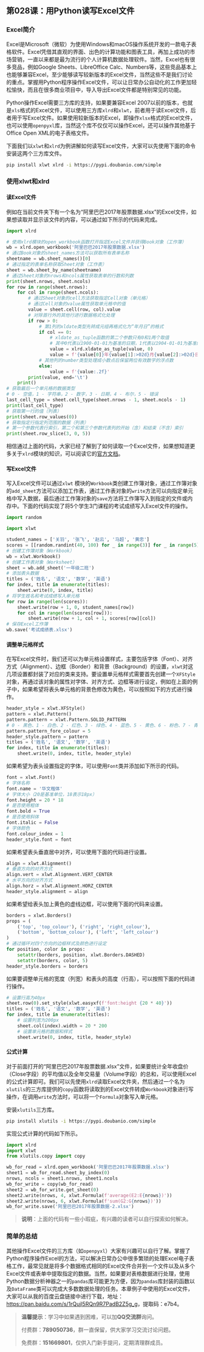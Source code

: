 ## 第028课：用Python读写Excel文件

### Excel简介

Excel是Microsoft（微软）为使用Windows和macOS操作系统开发的一款电子表格软件。Excel凭借其直观的界面、出色的计算功能和图表工具，再加上成功的市场营销，一直以来都是最为流行的个人计算机数据处理软件。当然，Excel也有很多竞品，例如Google Sheets、LibreOffice Calc、Numbers等，这些竞品基本上也能够兼容Excel，至少能够读写较新版本的Excel文件，当然这些不是我们讨论的重点。掌握用Python程序操作Excel文件，可以让日常办公自动化的工作更加轻松愉快，而且在很多商业项目中，导入导出Excel文件都是特别常见的功能。

Python操作Excel需要三方库的支持，如果要兼容Excel 2007以前的版本，也就是`xls`格式的Excel文件，可以使用三方库`xlrd`和`xlwt`，前者用于读Excel文件，后者用于写Excel文件。如果使用较新版本的Excel，即操作`xlsx`格式的Excel文件，也可以使用`openpyxl`库，当然这个库不仅仅可以操作Excel，还可以操作其他基于Office Open XML的电子表格文件。

下面我们以`xlwt`和`xlrd`为例讲解如何读写Excel文件，大家可以先使用下面的命令安装这两个三方库文件。

```Bash
pip install xlwt xlrd -i https://pypi.doubanio.com/simple
```

### 使用xlwt和xlrd

#### 读Excel文件

例如在当前文件夹下有一个名为“阿里巴巴2017年股票数据.xlsx”的Excel文件，如果想读取并显示该文件的内容，可以通过如下所示的代码来完成。

```Python
import xlrd

# 使用xlrd模块的open_workbook函数打开指定Excel文件并获得Book对象（工作簿）
wb = xlrd.open_workbook('阿里巴巴2017年股票数据.xlsx')
# 通过Book对象的sheet_names方法可以获取所有表单名称
sheetname = wb.sheet_names()[0]
# 通过指定的表单名称获取Sheet对象（工作表）
sheet = wb.sheet_by_name(sheetname)
# 通过Sheet对象的nrows和ncols属性获取表单的行数和列数
print(sheet.nrows, sheet.ncols)
for row in range(sheet.nrows):
    for col in range(sheet.ncols):
        # 通过Sheet对象的cell方法获取指定Cell对象（单元格）
        # 通过Cell对象的value属性获取单元格中的值
        value = sheet.cell(row, col).value
        # 对除首行外的其他行进行数据格式化处理
        if row > 0:
            # 第1列的xldate类型先转成元组再格式化为“年月日”的格式
            if col == 0:
                # xldate_as_tuple函数的第二个参数只有0和1两个取值
                # 其中0代表以1900-01-01为基准的日期，1代表以1904-01-01为基准的日期
                value = xlrd.xldate_as_tuple(value, 0)
                value = f'{value[0]}年{value[1]:>02d}月{value[2]:>02d}日'
            # 其他列的number类型处理成小数点后保留两位有效数字的浮点数
            else:
                value = f'{value:.2f}'
        print(value, end='\t')
    print()
# 获取最后一个单元格的数据类型
# 0 - 空值，1 - 字符串，2 - 数字，3 - 日期，4 - 布尔，5 - 错误
last_cell_type = sheet.cell_type(sheet.nrows - 1, sheet.ncols - 1)
print(last_cell_type)
# 获取第一行的值（列表）
print(sheet.row_values(0))
# 获取指定行指定列范围的数据（列表）
# 第一个参数代表行索引，第二个和第三个参数代表列的开始（含）和结束（不含）索引
print(sheet.row_slice(3, 0, 5))
```

相信通过上面的代码，大家已经了解到了如何读取一个Excel文件，如果想知道更多关于`xlrd`模块的知识，可以阅读它的[官方文档](https://xlrd.readthedocs.io/en/latest/)。

#### 写Excel文件

写入Excel文件可以通过`xlwt` 模块的`Workbook`类创建工作簿对象，通过工作簿对象的`add_sheet`方法可以添加工作表，通过工作表对象的`write`方法可以向指定单元格中写入数据，最后通过工作簿对象的`save`方法将工作簿写入到指定的文件或内存中。下面的代码实现了将5个学生3门课程的考试成绩写入Excel文件的操作。

```Python
import random

import xlwt

student_names = ['关羽', '张飞', '赵云', '马超', '黄忠']
scores = [[random.randint(40, 100) for _ in range(3)] for _ in range(5)]
# 创建工作簿对象（Workbook）
wb = xlwt.Workbook()
# 创建工作表对象（Worksheet）
sheet = wb.add_sheet('一年级二班')
# 添加表头数据
titles = ('姓名', '语文', '数学', '英语')
for index, title in enumerate(titles):
    sheet.write(0, index, title)
# 将学生姓名和考试成绩写入单元格
for row in range(len(scores)):
    sheet.write(row + 1, 0, student_names[row])
    for col in range(len(scores[row])):
        sheet.write(row + 1, col + 1, scores[row][col])
# 保存Excel工作簿
wb.save('考试成绩表.xlsx')
```

#### 调整单元格样式

在写Excel文件时，我们还可以为单元格设置样式，主要包括字体（Font）、对齐方式（Alignment）、边框（Border）和背景（Background）的设置，`xlwt`对这几项设置都封装了对应的类来支持。要设置单元格样式需要首先创建一个`XFStyle`对象，再通过该对象的属性对字体、对齐方式、边框等进行设定，例如在上面的例子中，如果希望将表头单元格的背景色修改为黄色，可以按照如下的方式进行操作。

```Python
header_style = xlwt.XFStyle()
pattern = xlwt.Pattern()
pattern.pattern = xlwt.Pattern.SOLID_PATTERN
# 0 - 黑色、1 - 白色、2 - 红色、3 - 绿色、4 - 蓝色、5 - 黄色、6 - 粉色、7 - 青色、
pattern.pattern_fore_colour = 5
header_style.pattern = pattern
titles = ('姓名', '语文', '数学', '英语')
for index, title in enumerate(titles):
    sheet.write(0, index, title, header_style)
```

如果希望为表头设置指定的字体，可以使用`Font`类并添加如下所示的代码。

```Python
font = xlwt.Font()
# 字体名称
font.name = '华文楷体'
# 字体大小（20是基准单位，18表示18px）
font.height = 20 * 18
# 是否使用粗体
font.bold = True
# 是否使用斜体
font.italic = False
# 字体颜色
font.colour_index = 1
header_style.font = font
```

如果希望表头垂直居中对齐，可以使用下面的代码进行设置。

```Python
align = xlwt.Alignment()
# 垂直方向的对齐方式
align.vert = xlwt.Alignment.VERT_CENTER
# 水平方向的对齐方式
align.horz = xlwt.Alignment.HORZ_CENTER
header_style.alignment = align
```

如果希望给表头加上黄色的虚线边框，可以使用下面的代码来设置。

```Python
borders = xlwt.Borders()
props = (
    ('top', 'top_colour'), ('right', 'right_colour'),
    ('bottom', 'bottom_colour'), ('left', 'left_colour')
)
# 通过循环对四个方向的边框样式及颜色进行设定
for position, color in props:
    setattr(borders, position, xlwt.Borders.DASHED)
    setattr(borders, color, 5)
header_style.borders = borders
```

如果要调整单元格的宽度（列宽）和表头的高度（行高），可以按照下面的代码进行操作。

```Python
# 设置行高为40px
sheet.row(0).set_style(xlwt.easyxf(f'font:height {20 * 40}'))
titles = ('姓名', '语文', '数学', '英语')
for index, title in enumerate(titles):
    # 设置列宽为200px
    sheet.col(index).width = 20 * 200
    # 设置单元格的数据和样式
    sheet.write(0, index, title, header_style)
```

#### 公式计算

对于前面打开的“阿里巴巴2017年股票数据.xlsx”文件，如果要统计全年收盘价（Close字段）的平均值以及全年交易量（Volume字段）的总和，可以使用Excel的公式计算即可。我们可以先使用`xlrd`读取Excel文件夹，然后通过一个名为`xlutils`的三方库提供的`copy`函数将读取到的Excel文件转成`Workbook`对象进行写操作，在调用`write`方法时，可以将一个`Formula`对象写入单元格。

安装`xlutils`三方库。

```Bash
pip install xlutils -i https://pypi.doubanio.com/simple
```

实现公式计算的代码如下所示。

```Python
import xlrd
import xlwt
from xlutils.copy import copy

wb_for_read = xlrd.open_workbook('阿里巴巴2017年股票数据.xlsx')
sheet1 = wb_for_read.sheet_by_index(0)
nrows, ncols = sheet1.nrows, sheet1.ncols
wb_for_write = copy(wb_for_read)
sheet2 = wb_for_write.get_sheet(0)
sheet2.write(nrows, 4, xlwt.Formula(f'average(E2:E{nrows})'))
sheet2.write(nrows, 6, xlwt.Formula(f'sum(G2:G{nrows})'))
wb_for_write.save('阿里巴巴2017年股票数据-2.xlsx')
```

> **说明**：上面的代码有一些小瑕疵，有兴趣的读者可以自行探索如何解决。

###  简单的总结

其他操作Excel文件的三方库（如`openpyxl`）大家有兴趣可以自行了解。掌握了Python程序操作Excel的方法，可以解决日常办公中很多繁琐的处理Excel电子表格工作，最常见就是将多个数据格式相同的Excel文件合并到一个文件以及从多个Excel文件或表单中提取指定的数据。当然，如果要对表格数据进行处理，使用Python数据分析神器之一的`pandas`库可能更为方便，因为`pandas`库封装的函数以及`DataFrame`类可以完成大多数数据处理的任务。本章例子中使用的Excel文件，大家可以从我的百度云盘链接中进行下载，地址：<https://pan.baidu.com/s/1rQujl5RQn9R7PadB2Z5g_g>，提取码：e7b4。

> **温馨提示**：学习中如果遇到困难，可以加**QQ交流群**询问。
>
> 付费群：**789050736**，群一直保留，供大家学习交流讨论问题。
>
> 免费群：**151669801**，仅供入门新手提问，定期清理群成员。